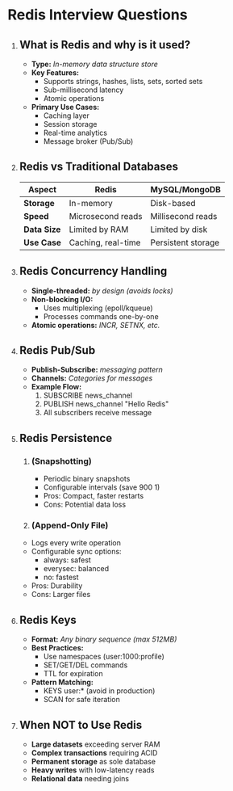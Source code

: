 # Redis Interview Questions

1. ## **What is Redis and why is it used?**

   - **Type:** _In-memory data structure store_
   - **Key Features:**
     - Supports strings, hashes, lists, sets, sorted sets
     - Sub-millisecond latency
     - Atomic operations
   - **Primary Use Cases:**
     - Caching layer
     - Session storage
     - Real-time analytics
     - Message broker (Pub/Sub)

2. ## **Redis vs Traditional Databases**

   | Aspect        | Redis              | MySQL/MongoDB      |
   | ------------- | ------------------ | ------------------ |
   | **Storage**   | In-memory          | Disk-based         |
   | **Speed**     | Microsecond reads  | Millisecond reads  |
   | **Data Size** | Limited by RAM     | Limited by disk    |
   | **Use Case**  | Caching, real-time | Persistent storage |

3. ## **Redis Concurrency Handling**

   - **Single-threaded:** _by design (avoids locks)_
   - **Non-blocking I/O:**
     - Uses multiplexing (epoll/kqueue)
     - Processes commands one-by-one
   - **Atomic operations:** _INCR, SETNX, etc._

4. ## **Redis Pub/Sub**

   - **Publish-Subscribe:** _messaging pattern_
   - **Channels:** _Categories for messages_
   - **Example Flow:**
     1. SUBSCRIBE news_channel
     2. PUBLISH news_channel "Hello Redis"
     3. All subscribers receive message

5. ## **Redis Persistence**

   1. ### **(Snapshotting)**

      - Periodic binary snapshots
      - Configurable intervals (save 900 1)
      - Pros: Compact, faster restarts
      - Cons: Potential data loss

   2. ### **(Append-Only File)**

   - Logs every write operation
   - Configurable sync options:
     - always: safest
     - everysec: balanced
     - no: fastest
   - Pros: Durability
   - Cons: Larger files

6. ## **Redis Keys**

   - **Format:** _Any binary sequence (max 512MB)_
   - **Best Practices:**
     - Use namespaces (user:1000:profile)
     - SET/GET/DEL commands
     - TTL for expiration
   - **Pattern Matching:**
     - KEYS user:\* (avoid in production)
     - SCAN for safe iteration

7. ## **When NOT to Use Redis**
   - **Large datasets** exceeding server RAM
   - **Complex transactions** requiring ACID
   - **Permanent storage** as sole database
   - **Heavy writes** with low-latency reads
   - **Relational data** needing joins
